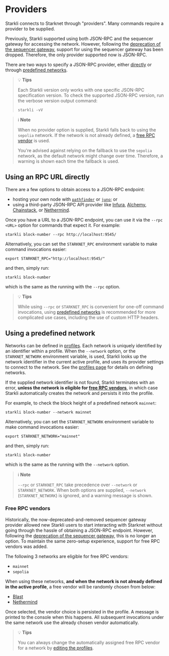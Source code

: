 # Providers

Starkli connects to Starknet through "providers". Many commands require a provider to be supplied.

Previously, Starkli supported using both JSON-RPC and the sequencer gateway for accessing the network. However, following the [deprecation of the sequencer gateway](https://community.starknet.io/t/feeder-gateway-deprecation/100233), support for using the sequencer gateway has been dropped. Therefore, the only provider supported now is JSON-RPC.

There are two ways to specify a JSON-RPC provider, either [directly](#using-an-rpc-url-directly) or through [predefined networks](#using-a-predefined-network).

> 💡 **Tips**
>
> Each Starkli version only works with one specific JSON-RPC specification version. To check the supported JSON-RPC version, run the verbose version output command:
>
> ```console
> starkli -vV
> ```

> ℹ️ **Note**
>
> When no provider option is supplied, Starkli falls back to using the `sepolia` network. If the network is not already defined, a [free RPC vendor](#free-rpc-vendors) is used.
>
> You're advised against relying on the fallback to use the `sepolia` network, as the default network might change over time. Therefore, a warning is shown each time the fallback is used.

## Using an RPC URL directly

There are a few options to obtain access to a JSON-RPC endpoint:

- hosting your own node with [`pathfinder`](https://github.com/eqlabs/pathfinder) or [`juno`](https://github.com/NethermindEth/juno); or
- using a third-party JSON-RPC API provider like [Infura](https://www.infura.io/), [Alchemy](https://www.alchemy.com/), [Chainstack](https://chainstack.com/build-better-with-starknet/), or [Nethermind](https://starknetrpc.nethermind.io/).

Once you have a URL to a JSON-RPC endpoint, you can use it via the `--rpc <URL>` option for commands that expect it. For example:

```console
starkli block-number --rpc http://localhost:9545/
```

Alternatively, you can set the `STARKNET_RPC` environment variable to make command invocations easier:

```console
export STARKNET_RPC="http://localhost:9545/"
```

and then, simply run:

```console
starkli block-number
```

which is the same as the running with the `--rpc` option.

> 💡 **Tips**
>
> While using `--rpc` or `STARKNET_RPC` is convenient for one-off command invocations, using [predefined networks](#using-a-predefined-network) is recommended for more complicated use cases, including the use of custom HTTP headers.

## Using a predefined network

Networks can be defined in [profiles](./profiles.md). Each network is uniquely identified by an identifier within a profile. When the `--network` option, or the `STARKNET_NETWORK` environment variable, is used, Starkli looks up the network identifier in the current active profile, and uses its provider settings to connect to the network. See the [profiles page](./profiles.md) for details on defining networks.

If the supplied network identifier is not found, Starkli terminates with an error, **unless the network is eligible for [free RPC vendors](#free-rpc-vendors)**, in which case Starkli automatically creates the network and persists it into the profile.

For example, to check the block height of a predefined network `mainnet`:

```console
starkli block-number --network mainnet
```

Alternatively, you can set the `STARKNET_NETWORK` environment variable to make command invocations easier:

```console
export STARKNET_NETWORK="mainnet"
```

and then, simply run:

```console
starkli block-number
```

which is the same as the running with the `--network` option.

> ℹ️ **Note**
>
> `--rpc` or `STARKNET_RPC` take precedence over `--network` or `STARKNET_NETWORK`. When both options are supplied, `--network` (`STARKNET_NETWORK`) is ignored, and a warning message is shown.

### Free RPC vendors

Historically, the now-deprecated-and-removed sequencer gateway provider allowed new Starkli users to start interacting with Starknet without going through the hassle of obtaining a JSON-RPC endpoint. However, following the [deprecation of the sequencer gateway](https://community.starknet.io/t/feeder-gateway-deprecation/100233), this is no longer an option. To maintain the same zero-setup experience, support for free RPC vendors was added.

The following 3 networks are eligible for free RPC vendors:

- `mainnet`
- `sepolia`

When using these networks, **and when the network is not already defined in the active profile**, a free vendor will be randomly chosen from below:

- [Blast](https://blastapi.io/public-api/starknet)
- [Nethermind](https://data.voyager.online/)

Once selected, the vendor choice is persisted in the profile. A message is printed to the console when this happens. All subsequent invocations under the same network use the already chosen vendor automatically.

> 💡 **Tips**
>
> You can always change the automatically assigned free RPC vendor for a network by [editing the profiles](./profiles.md).
